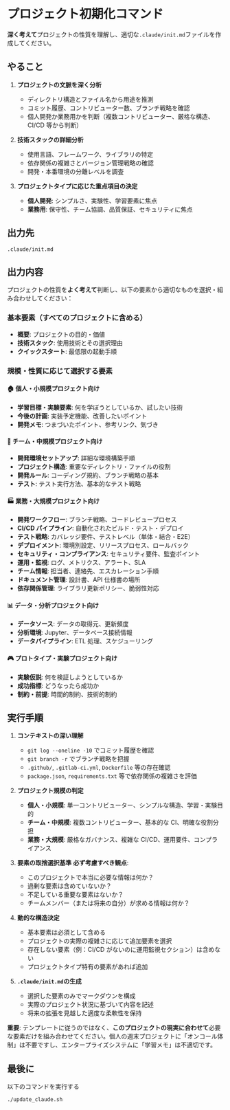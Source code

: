 # プロジェクト初期化コマンド

**深く考えて**プロジェクトの性質を理解し、適切な`.claude/init.md`ファイルを作成してください。

## やること

1. **プロジェクトの文脈を深く分析**

   - ディレクトリ構造とファイル名から用途を推測
   - コミット履歴、コントリビューター数、ブランチ戦略を確認
   - 個人開発か業務用かを判断（複数コントリビューター、厳格な構造、CI/CD 等から判断）

2. **技術スタックの詳細分析**

   - 使用言語、フレームワーク、ライブラリの特定
   - 依存関係の複雑さとバージョン管理戦略の確認
   - 開発・本番環境の分離レベルを調査

3. **プロジェクトタイプに応じた重点項目の決定**
   - **個人開発**: シンプルさ、実験性、学習要素に焦点
   - **業務用**: 保守性、チーム協調、品質保証、セキュリティに焦点

## 出力先

`.claude/init.md`

## 出力内容

プロジェクトの性質を**よく考えて**判断し、以下の要素から適切なものを選択・組み合わせしてください：

### 基本要素（すべてのプロジェクトに含める）

- **概要**: プロジェクトの目的・価値
- **技術スタック**: 使用技術とその選択理由
- **クイックスタート**: 最低限の起動手順

### 規模・性質に応じて選択する要素

#### 🏠 個人・小規模プロジェクト向け

- **学習目標・実験要素**: 何を学ぼうとしているか、試したい技術
- **今後の計画**: 実装予定機能、改善したいポイント
- **開発メモ**: つまづいたポイント、参考リンク、気づき

#### 🏢 チーム・中規模プロジェクト向け

- **開発環境セットアップ**: 詳細な環境構築手順
- **プロジェクト構造**: 重要なディレクトリ・ファイルの役割
- **開発ルール**: コーディング規約、ブランチ戦略の基本
- **テスト**: テスト実行方法、基本的なテスト戦略

#### 🏭 業務・大規模プロジェクト向け

- **開発ワークフロー**: ブランチ戦略、コードレビュープロセス
- **CI/CD パイプライン**: 自動化されたビルド・テスト・デプロイ
- **テスト戦略**: カバレッジ要件、テストレベル（単体・結合・E2E）
- **デプロイメント**: 環境別設定、リリースプロセス、ロールバック
- **セキュリティ・コンプライアンス**: セキュリティ要件、監査ポイント
- **運用・監視**: ログ、メトリクス、アラート、SLA
- **チーム情報**: 担当者、連絡先、エスカレーション手順
- **ドキュメント管理**: 設計書、API 仕様書の場所
- **依存関係管理**: ライブラリ更新ポリシー、脆弱性対応

#### 📊 データ・分析プロジェクト向け

- **データソース**: データの取得元、更新頻度
- **分析環境**: Jupyter、データベース接続情報
- **データパイプライン**: ETL 処理、スケジューリング

#### 🎮 プロトタイプ・実験プロジェクト向け

- **実験仮説**: 何を検証しようとしているか
- **成功指標**: どうなったら成功か
- **制約・前提**: 時間的制約、技術的制約

## 実行手順

1. **コンテキストの深い理解**

   - `git log --oneline -10` でコミット履歴を確認
   - `git branch -r` でブランチ戦略を把握
   - `.github/`, `.gitlab-ci.yml`, `Dockerfile` 等の存在確認
   - `package.json`, `requirements.txt` 等で依存関係の複雑さを評価

2. **プロジェクト規模の判定**

   - **個人・小規模**: 単一コントリビューター、シンプルな構造、学習・実験目的
   - **チーム・中規模**: 複数コントリビューター、基本的な CI、明確な役割分担
   - **業務・大規模**: 厳格なガバナンス、複雑な CI/CD、運用要件、コンプライアンス

3. **要素の取捨選択基準**
   **必ず考慮すべき観点**:

   - このプロジェクトで本当に必要な情報は何か？
   - 過剰な要素は含めていないか？
   - 不足している重要な要素はないか？
   - チームメンバー（または将来の自分）が求める情報は何か？

4. **動的な構造決定**

   - 基本要素は必須として含める
   - プロジェクトの実際の複雑さに応じて追加要素を選択
   - 存在しない要素（例：CI/CD がないのに運用監視セクション）は含めない
   - プロジェクトタイプ特有の要素があれば追加

5. **`.claude/init.md`の生成**
   - 選択した要素のみでマークダウンを構成
   - 実際のプロジェクト状況に基づいて内容を記述
   - 将来の拡張を見越した適度な柔軟性を保持

**重要**: テンプレートに従うのではなく、**このプロジェクトの現実に合わせて**必要な要素だけを組み合わせてください。個人の週末プロジェクトに「オンコール体制」は不要ですし、エンタープライズシステムに「学習メモ」は不適切です。

## 最後に

以下のコマンドを実行する

```shell
./update_claude.sh
```
